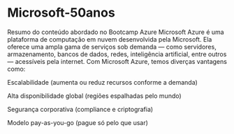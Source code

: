 # Microsoft-50anos
Resumo do conteúdo abordado no Bootcamp Azure
Microsoft Azure é uma plataforma de computação em nuvem desenvolvida pela Microsoft.
Ela oferece uma ampla gama de serviços sob demanda — como servidores, armazenamento, bancos de dados, redes, inteligência artificial, entre outros — acessíveis pela internet.
Com Microsoft Azure, temos diverças vantagens como:

Escalabilidade (aumenta ou reduz recursos conforme a demanda)

Alta disponibilidade global (regiões espalhadas pelo mundo)

Segurança corporativa (compliance e criptografia)

Modelo pay-as-you-go (pague só pelo que usar)
